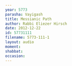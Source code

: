 ```yaml
---
year: 5773
parasha: Vayigash
title: Messianic Path
author: Rabbi Eliezer Hirsch
date: 2012-12-22
id: 57731111
filename: 5773-111-1
layout: audio
moment: 
shabbat: 
occasion: 
---
```

